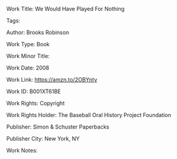 Work Title: We Would Have Played For Nothing 

Tags: 

Author: Brooks Robinson

Work Type: Book 

Work Minor Title:  

Work Date: 2008

Work Link: https://amzn.to/2OBYnty 

Work ID:  B001XT61BE

Work Rights:  Copyright

Work Rights Holder:  The Baseball Oral History Project Foundation

Publisher:  Simon & Schuster Paperbacks

Publisher City:  New York, NY

Work Notes: 


